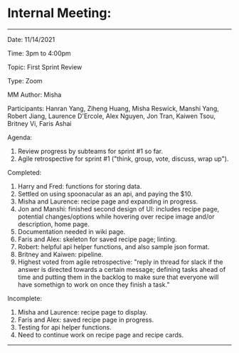 # Internal Meeting:
_________________________

Date: 11/14/2021

Time: 3pm to 4:00pm

Topic: First Sprint Review

Type: Zoom

MM Author: Misha

Participants: 
Hanran Yang, Ziheng Huang, Misha Reswick, Manshi Yang, Robert Jiang, 
Laurence D'Ercole, Alex Nguyen, Jon Tran, Kaiwen Tsou, Britney Vi, Faris Ashai

Agenda:
1. Review progress by subteams for sprint #1 so far.
2. Agile retrospective for sprint #1 ("think, group, vote, discuss, wrap up").

Completed:
1. Harry and Fred: functions for storing data.
2. Settled on using spoonacular as an api, and paying the $10.
3. Misha and Laurence: recipe page and expanding in progress.
4. Jon and Manshi: finished second design of UI: includes recipe page,
potential changes/options while hovering over recipe image and/or description,
home page.
5. Documentation needed in wiki page.
6. Faris and Alex: skeleton for saved recipe page; linting.
7. Robert: helpful api helper functions, and also sample json format.
8. Britney and Kaiwen: pipeline.
9. Highest voted from agile retrospective: 
"reply in thread for slack if the answer is directed towards
a certain message; defining tasks ahead of time and putting them in the backlog to make sure that
everyone will have somethign to work on once they finish a task."


Incomplete:
1. Misha and Laurence: recipe page to display.
2. Faris and Alex: saved recipe page in progress.
3. Testing for api helper functions.
4. Need to continue work on recipe page and recipe cards.
_________________________
